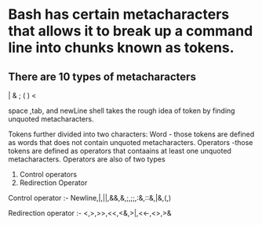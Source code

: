 # Bash has certain metacharacters that allows it to break up a command line into chunks known as tokens.

## There are 10 types of metacharacters 
 |
 &
 ;
 (
 )
 <
 >
space ,tab, and newLine
shell takes the rough idea of token by finding unquoted metacharacters.

Tokens further divided into two characters:
Word - those tokens are defined as words that does not contain unquoted metacharacters.
Operators -those tokens are defined as operators that contaains at least one unquoted metacharacters.
Operators are also of two types 
1) Control operators
2) Redirection Operator
   
  Control operator :- Newline,|,||,&&,&,;,;;,:&,::&,|&,(,)
   
  Redirection operator :- <,>,>>,<<,<&,>|,<<-,<>,>&
